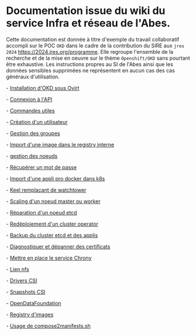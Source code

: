 # Documentation issue du wiki du service Infra et réseau de l'Abes.

Cette documentation est donnée à titre d'exemple du travail collaboratif accompli sur le POC `OKD` dans le cadre de la contribution du SIRE aux `jres 2024` https://2024.jres.org/programme. Elle regroupe l'ensemble de la recherche et de la mise en oeuvre sur le thème `Openshift/OKD` sans pourtant être exhaustive. Les instructions propres au SI de l'Abes ainsi que les données sensibles supprimées ne représentent en aucun cas des cas généraux d'utilisation.

\- [Installation d\'OKD sous Ovirt](Installation.md)

\- [Connexion à l\'API](connexion_api.md)

\- [Commandes utiles](commandes_utiles.md)

\- [Création d'un utilisateur](creation_utilisateur.md)

\- [Gestion des groupes](gestion_groupes.md)

\- [Import d'une image dans le registry interne](import_image_registry_interne.md)

\- [gestion des noeuds](gestion_noeuds_okd.md)

\- [Récupérer un mot de passe](recuperer_mdp.md)

\- [Import d'une appli pro docker dans k8s](import_appli_pro.md)

\- [Keel remplaçant de watchtower](keel.md)

\- [Scaling d\'un noeud master ou worker](scaling.md)

\- [Réparation d\'un noeud etcd](reparation_etcd.md)

\- [Redéploiement d\'un cluster operator](redeploiement_cluster_operator.md)

\- [Backup du cluster etcd et des applis](backup.md)

\- [Diagnostiquer et dépanner des certificats](depanner_certificats.md)

\- [Mettre en place le service Chrony](chrony.md)

\- [Lien nfs](lien_nfs.md)

\- [Drivers CSI](drivers_csi.md)

\- [Snapshots CSI](snapshot_csi.md)

\- [OpenDataFoundation](odf.md)

\- [Registry d\'images](registry.md)

\- [Usage de compose2manifests.sh](compose2manifests_functions.md)
